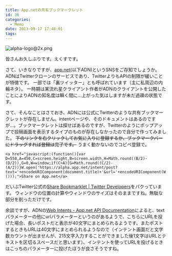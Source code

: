 ```yaml
---
title: App.netの共有ブックマークレット
id: 36
categories:
  - Memo
date: 2013-09-17 17:48:01
tags:
---
```

![alpha-logo@2x.png](/images/alpha-logo%402x.png)

皆さんお久しぶりです。えくすです。

さて、いきなりですが、[app.net](https://alpha.app.net/)(以下ADN)というSNSをご存知でしょうか。
ADNはTwitterクローンのサービスであり、TwitterよりもAPIの制限が緩いことが特徴です。
一部では「裏ツイッター」とも呼ばれています（主に私周辺の内輪ネタ）。
一時期は某流れ星クライアント作者がADNのクライアントを公開したことによりADNの知名度は瞬く間に...上がった気はしますが未だ過疎の状態です。

<!--more-->

さて、そんなことはさておき、ADNには公式にTwitterのような共有ブックマークレットが存在しません。intentページや、そのドキュメントはあるのですが...。ブックマークレットは探せばあるのですが、Twitterのようにポップアップで投稿画面を表示するタイプのものが存在しなかったので自分で作ってみました。
~~下のリンクを右クリックしてお気に入りに登録するか、ブックマークバーにドラッグすれば登録は完了です。~~
うまく動かないのでコピペ登録で。

```
<a href="javascript:(function(){var D=550,A=450,C=screen.height,B=screen.width,H=Math.round((B/2)-(D/2)),G=0,W=window;if(C>A){G=Math.round((C/2)-(A/2))}W.open('https://alpha.app.net/intent/post?text='+encodeURIComponent(document.title)+'&url='+encodeURIComponent(W.location),'','left='+H+',top='+G+',width='+D+',height='+A+',personalbar=0,toolbar=0,scrollbars=1,resizable=1');}()));">Share on App.net</a>
```

だいぶTwitter公式の[Share Bookmarklet | Twitter Developers](https://dev.twitter.com/docs/share-bookmarklet)をパクっています。
ウィンドウの位置の計算やウィンドウのサイズはそのままですね。無駄な部分を削っただけです。

余談ですが、ADNの[Web Intents - App.net API Documentation](http://developers.app.net/docs/other/web-intents/)によると、textパラメーターの他にurlパラメーターというのがあるようで、こちらにURLを投げた場合、長いポストだと表示が40文字にまとめられるようです。またポストするときもURLは40文字にまとめられるようなので（インテント画面だと文字数カウントが出ませんが、215文字入力することができました後1文字はURLとテキストを区切るスペースだと思います）、インテントを使ってURLを投げるときはこっちのパラメーターに投げたほうが良さそうですね。
